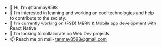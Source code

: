 - 👋 Hi, I’m @tanmay8598
- 👀 I’m interested in learning and working on cool technologies and help to contribute to the society.
- 🌱 I’m currently  working on (FSD) MERN & Mobile app development with React Native
- 💞️ I’m looking to collaborate on Web Dev projects
- 📫 Reach me on mail- tanmay8598@gmail.com

<!---
tanmay8598/tanmay8598 is a ✨ special ✨ repository because its `README.md` (this file) appears on your GitHub profile.
You can click the Preview link to take a look at your changes.
--->
